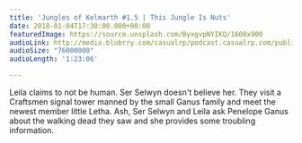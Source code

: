 ```yaml
---
title: 'Jungles of Kelmarth #1.5 | This Jungle Is Nuts'
date: 2018-01-04T17:30:00.000+00:00
featuredImage: https://source.unsplash.com/ByxgvpNYIKQ/1600x900
audioLink: http://media.blubrry.com/casualrp/podcast.casualrp.com/public/EP%20005%20-%20This%20Jungle%20is%20Nuts!.mp3
audioSize: "76000000"
audioLength: '1:23:06'

---
```

Leila claims to not be human. Ser Selwyn doesn't believe her. They visit a Craftsmen signal tower manned by the small Ganus family and meet the newest member little Letha. Ash, Ser Selwyn and Leila ask Penelope Ganus about the walking dead they saw and she provides some troubling information.